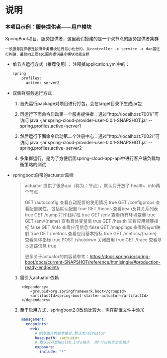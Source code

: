 # 说明

### 本项目示例：服务提供者——用户模块
SpringBoot项目，服务提供者，这里我们搭建的是一个双节点的服务提供者集群

`一般服务提供者是按照业务模块进行最小化分的，从controller -> service -> dao层进行构建，最终向上层api服务提供最小模块功能支撑`

* 单节点运行方式（推荐使用）：
  注释掉application.yml中的：
  ```javascript
  spring:
      profiles:
        active: server2
  ```
      
* 双集群服务运行方式：
  1. 首先运行package对项目进行打包，会在target目录下生成jar包
  
  2. 再运行下面命令启动第一个服务提供者：通过“http://localhost:7001/”可访问
    java -jar spring-cloud-provider-user-0.0.1-SNAPSHOT.jar --spring.profiles.active=server1
 
  3. 然后运行下面命令启动第二个注册中心：通过“http://localhost:7002/”可访问
    java -jar spring-cloud-provider-user-0.0.1-SNAPSHOT.jar --spring.profiles.active=server2
  
  4. 多集群运行，是为了方便后面spring-cloud-app-api中进行客户端负载均衡策略的测试

* springboot自带的actuator监控
  > actuator 提供了很多api（称为：节点），默认只开放了 health、info两个节点
  >
  > GET /autoconfig 查看自动配置的使用情况 true 
  > GET /configprops 查看配置属性，包括默认配置 true 
  > GET /beans 查看bean及其关系列表 true 
  > GET /dump 打印线程栈 true 
  > GET /env 查看所有环境变量 true 
  > GET /env/{name} 查看具体变量值 true 
  > GET /health 查看应用健康指标 false 
  > GET /info 查看应用信息 false 
  > GET /mappings 查看所有url映射 true 
  > GET /metrics 查看应用基本指标 true 
  > GET /metrics/{name} 查看具体指标 true 
  > POST /shutdown 关闭应用 true 
  > GET /trace 查看基本追踪信息 true 
  >
  > 更多关于actuator的内容请参考：https://docs.spring.io/spring-boot/docs/current-SNAPSHOT/reference/htmlsingle/#production-ready-endpoints
  1. 需引入actuator依赖
    ```
        <dependency>
            <groupId>org.springframework.boot</groupId>
            <artifactId>spring-boot-starter-actuator</artifactId>
        </dependency>
    ```
  2. 至于启用方式，springboot2.0改动比较大，需在配置文件中添加
    ```yaml
        management:
          endpoints:
            web:
              # Web端点的基本路径,默认为/actuator
              base-path: /actuator
              # 默认只开放health,info端点  用*可以包含全部端点
              exposure:
                include: "*"
    ```
